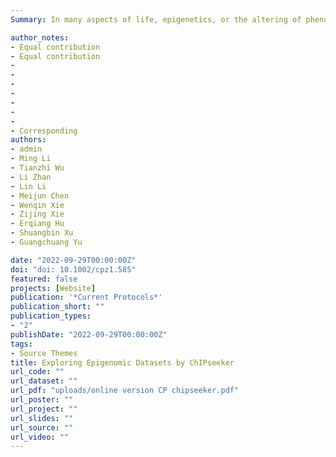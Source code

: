 ```yaml
---
Summary: In many aspects of life, epigenetics, or the altering of phenotype without changes in sequences, play an essential role in biological function. A vast num- ber of epigenomic datasets are emerging as a result of the advent of next- generation sequencing. Annotation, comparison, visualization, and interpre- tation of epigenomic datasets remain key aspects of computational biology. ChIPseeker is a Bioconductor package for performing these analyses among variable epigenomic datasets. The fundamental functions of ChIPseeker, in- cluding data preparation, annotation, comparison, and visualization, are ex- plained in this article. ChIPseeker is a freely available open-source pack- age that may be found at https://www.bioconductor.org/packages/ChIPseeker.

author_notes:
- Equal contribution
- Equal contribution
-
-
-
-
-
-
- 
- Corresponding
authors:
- admin
- Ming Li
- Tianzhi Wu
- Li Zhan
- Lin Li
- Meijun Chen
- Wenqin Xie
- Zijing Xie
- Erqiang Hu
- Shuangbin Xu
- Guangchuang Yu

date: "2022-09-29T00:00:00Z"
doi: "doi: 10.1002/cpz1.585"
featured: false
projects: [Website]
publication: '*Current Protocols*'
publication_short: ""
publication_types:
- "2"
publishDate: "2022-09-29T00:00:00Z"
tags:
- Source Themes
title: Exploring Epigenomic Datasets by ChIPseeker
url_code: ""
url_dataset: ""
url_pdf: "uploads/online version CP chipseeker.pdf"
url_poster: ""
url_project: ""
url_slides: ""
url_source: ""
url_video: ""
---
```




